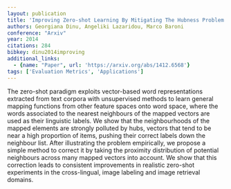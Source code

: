 ```yaml
---
layout: publication
title: 'Improving Zero-shot Learning By Mitigating The Hubness Problem'
authors: Georgiana Dinu, Angeliki Lazaridou, Marco Baroni
conference: "Arxiv"
year: 2014
citations: 284
bibkey: dinu2014improving
additional_links:
  - {name: "Paper", url: 'https://arxiv.org/abs/1412.6568'}
tags: ['Evaluation Metrics', 'Applications']
---
```

The zero-shot paradigm exploits vector-based word representations extracted
from text corpora with unsupervised methods to learn general mapping functions
from other feature spaces onto word space, where the words associated to the
nearest neighbours of the mapped vectors are used as their linguistic labels.
We show that the neighbourhoods of the mapped elements are strongly polluted by
hubs, vectors that tend to be near a high proportion of items, pushing their
correct labels down the neighbour list. After illustrating the problem
empirically, we propose a simple method to correct it by taking the proximity
distribution of potential neighbours across many mapped vectors into account.
We show that this correction leads to consistent improvements in realistic
zero-shot experiments in the cross-lingual, image labeling and image retrieval
domains.
